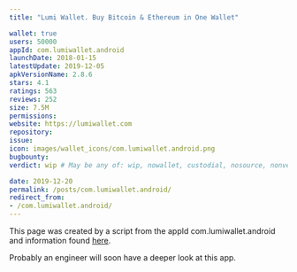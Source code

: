 ```yaml
---
title: "Lumi Wallet. Buy Bitcoin & Ethereum in One Wallet"

wallet: true
users: 50000
appId: com.lumiwallet.android
launchDate: 2018-01-15
latestUpdate: 2019-12-05
apkVersionName: 2.8.6
stars: 4.1
ratings: 563
reviews: 252
size: 7.5M
permissions:
website: https://lumiwallet.com
repository:
issue:
icon: images/wallet_icons/com.lumiwallet.android.png
bugbounty:
verdict: wip # May be any of: wip, nowallet, custodial, nosource, nonverifiable, verifiable, bounty, cert1, cert2, cert3

date: 2019-12-20
permalink: /posts/com.lumiwallet.android/
redirect_from:
- /com.lumiwallet.android/
---
```


This page was created by a script from the appId com.lumiwallet.android and information found
[here](https://play.google.com/store/apps/details?id=com.lumiwallet.android).

Probably an engineer will soon have a deeper look at this app.